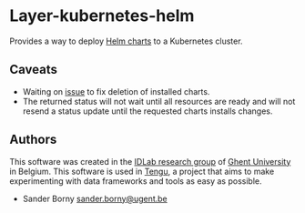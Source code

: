 # Layer-kubernetes-helm

Provides a way to deploy [Helm charts](https://helm.sh/) to a Kubernetes cluster.


## Caveats

- Waiting on [issue](https://github.com/juju-solutions/charms.reactive/issues/170) to fix deletion of installed charts.
- The returned status will not wait until all resources are ready and will not resend a status update until the requested charts installs changes.



## Authors
This software was created in the [IDLab research group](https://www.ugent.be/ea/idlab/en) of [Ghent University](https://www.ugent.be/en) in Belgium. This software is used in [Tengu](https://tengu.io), a project that aims to make experimenting with data frameworks and tools as easy as possible.
- Sander Borny <sander.borny@ugent.be>